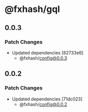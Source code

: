 # @fxhash/gql

## 0.0.3

### Patch Changes

- Updated dependencies [82733e6]
  - @fxhash/config@0.0.3

## 0.0.2

### Patch Changes

- Updated dependencies [71dc023]
  - @fxhash/config@0.0.2
